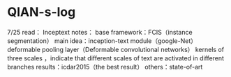 # QIAN-s-log
7/25
read：
Inceptext 
notes：
base framework：FCIS（instance segmentation）
main idea：inception-text module（google-Net）
           deformable pooling layer（Deformable   convolutional   networks）
           kernels of three scales ，indicate that different scales of
           text are activated in different branches
results：icdar2015（the best result）
         others：state-of-art
